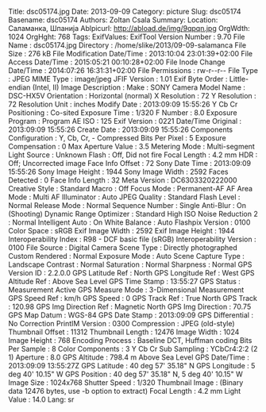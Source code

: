 Title: dsc05174.jpg
Date: 2013-09-09
Category: picture
Slug: dsc05174
Basename: dsc05174
Authors: Zoltan Csala
Summary:
Location: Саламанка, Шпанија
Ablpicurl: http://abload.de/img/9qpqn.jpg
OrgWdth: 1024
OrgHght: 768
Tags:
ExifValues: ExifTool Version Number : 9.70
            File Name : dsc05174.jpg
            Directory : /home/slike/2013/09-09-salamanca
            File Size : 276 kB
            File Modification Date/Time : 2013:10:04 23:01:39+02:00
            File Access Date/Time : 2015:05:21 00:10:28+02:00
            File Inode Change Date/Time : 2014:07:26 16:31:31+02:00
            File Permissions : rw-r--r--
            File Type : JPEG
            MIME Type : image/jpeg
            JFIF Version : 1.01
            Exif Byte Order : Little-endian (Intel, II)
            Image Description :
            Make : SONY
            Camera Model Name : DSC-HX5V
            Orientation : Horizontal (normal)
            X Resolution : 72
            Y Resolution : 72
            Resolution Unit : inches
            Modify Date : 2013:09:09 15:55:26
            Y Cb Cr Positioning : Co-sited
            Exposure Time : 1/320
            F Number : 8.0
            Exposure Program : Program AE
            ISO : 125
            Exif Version : 0221
            Date/Time Original : 2013:09:09 15:55:26
            Create Date : 2013:09:09 15:55:26
            Components Configuration : Y, Cb, Cr, -
            Compressed Bits Per Pixel : 5
            Exposure Compensation : 0
            Max Aperture Value : 3.5
            Metering Mode : Multi-segment
            Light Source : Unknown
            Flash : Off, Did not fire
            Focal Length : 4.2 mm
            HDR : Off; Uncorrected image
            Face Info Offset : 72
            Sony Date Time : 2013:09:09 15:55:26
            Sony Image Height : 1944
            Sony Image Width : 2592
            Faces Detected : 0
            Face Info Length : 32
            Meta Version : DC6303320222000
            Creative Style : Standard
            Macro : Off
            Focus Mode : Permanent-AF
            AF Area Mode : Multi
            AF Illuminator : Auto
            JPEG Quality : Standard
            Flash Level : Normal
            Release Mode : Normal
            Sequence Number : Single
            Anti-Blur : On (Shooting)
            Dynamic Range Optimizer : Standard
            High ISO Noise Reduction 2 : Normal
            Intelligent Auto : On
            White Balance : Auto
            Flashpix Version : 0100
            Color Space : sRGB
            Exif Image Width : 2592
            Exif Image Height : 1944
            Interoperability Index : R98 - DCF basic file (sRGB)
            Interoperability Version : 0100
            File Source : Digital Camera
            Scene Type : Directly photographed
            Custom Rendered : Normal
            Exposure Mode : Auto
            Scene Capture Type : Landscape
            Contrast : Normal
            Saturation : Normal
            Sharpness : Normal
            GPS Version ID : 2.2.0.0
            GPS Latitude Ref : North
            GPS Longitude Ref : West
            GPS Altitude Ref : Above Sea Level
            GPS Time Stamp : 13:55:27
            GPS Status : Measurement Active
            GPS Measure Mode : 3-Dimensional Measurement
            GPS Speed Ref : km/h
            GPS Speed : 0
            GPS Track Ref : True North
            GPS Track : 120.98
            GPS Img Direction Ref : Magnetic North
            GPS Img Direction : 70.75
            GPS Map Datum : WGS-84
            GPS Date Stamp : 2013:09:09
            GPS Differential : No Correction
            PrintIM Version : 0300
            Compression : JPEG (old-style)
            Thumbnail Offset : 11312
            Thumbnail Length : 12476
            Image Width : 1024
            Image Height : 768
            Encoding Process : Baseline DCT, Huffman coding
            Bits Per Sample : 8
            Color Components : 3
            Y Cb Cr Sub Sampling : YCbCr4:2:2 (2 1)
            Aperture : 8.0
            GPS Altitude : 798.4 m Above Sea Level
            GPS Date/Time : 2013:09:09 13:55:27Z
            GPS Latitude : 40 deg 57' 35.18" N
            GPS Longitude : 5 deg 40' 10.15" W
            GPS Position : 40 deg 57' 35.18" N, 5 deg 40' 10.15" W
            Image Size : 1024x768
            Shutter Speed : 1/320
            Thumbnail Image : (Binary data 12476 bytes, use -b option to extract)
            Focal Length : 4.2 mm
            Light Value : 14.0
Lang: sr

